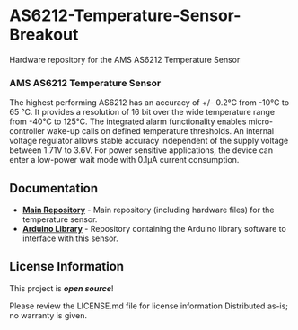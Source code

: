 # AS6212-Temperature-Sensor-Breakout
Hardware repository for the AMS AS6212 Temperature Sensor

### AMS AS6212 Temperature Sensor


The highest performing AS6212 has an accuracy of +/- 0.2°C from -10°C to 65 °C. It provides a resolution of 16 bit over the wide temperature range from -40°C to 125°C. The integrated alarm functionality enables micro-controller wake-up calls on defined temperature thresholds. An internal voltage regulator allows stable accuracy independent of the supply voltage between 1.71V to 3.6V. For power sensitive applications, the device can enter a low-power wait mode with 0.1μA current consumption.

Documentation
--------------
* **[Main Repository](https://github.com/will2055/AS6212-Temperature-Sensor-Breakout)** - Main repository (including hardware files) for the temperature sensor.
* **[Arduino Library](https://github.com/will2055/AS6212-Arduino-Library)** - Repository containing the Arduino library software to interface with this sensor.

License Information
-------------------

This project is _**open source**_! 

Please review the LICENSE.md file for license information
Distributed as-is; no warranty is given.
